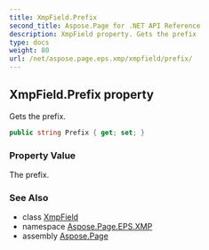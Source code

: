 ```yaml
---
title: XmpField.Prefix
second_title: Aspose.Page for .NET API Reference
description: XmpField property. Gets the prefix
type: docs
weight: 80
url: /net/aspose.page.eps.xmp/xmpfield/prefix/
---
```

## XmpField.Prefix property

Gets the prefix.

```csharp
public string Prefix { get; set; }
```

### Property Value

The prefix.

### See Also

* class [XmpField](../)
* namespace [Aspose.Page.EPS.XMP](../../xmpfield/)
* assembly [Aspose.Page](../../../)


